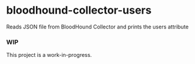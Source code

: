 # bloodhound-collector-users
Reads JSON file from BloodHound Collector and prints the users attribute
### WIP
This project is a work-in-progress.
